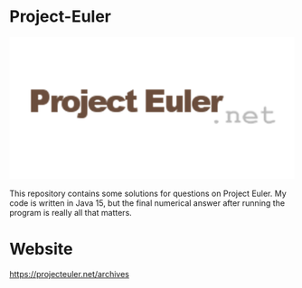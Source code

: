 # Project-Euler
![](/images/ProjectEuler.png)

This repository contains some solutions for questions on Project Euler. My code is written in Java 15, but the final numerical answer after running the program is really all that matters.  

# Website
https://projecteuler.net/archives
